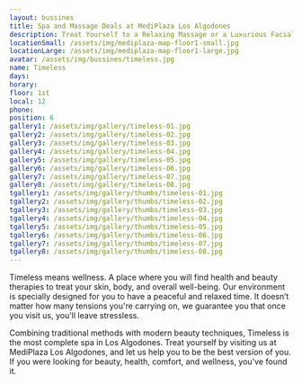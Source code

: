 ```yaml
---
layout: bussines
title: Spa and Massage Deals at MediPlaza Los Algodones
description: Treat Yourself to a Relaxing Massage or a Luxurious Facial at One of the Most Complete Spas in Los Algodones, Mexico. Only Here at Timeless Spa in MediPlaza Los Algodones.
locationSmall: /assets/img/mediplaza-map-floor1-small.jpg
locationLarge: /assets/img/mediplaza-map-floor1-large.jpg
avatar: /assets/img/bussines/timeless.jpg
name: Timeless
days:
horary: 
floor: 1st
local: 12
phone: 
position: 6
gallery1: /assets/img/gallery/timeless-01.jpg
gallery2: /assets/img/gallery/timeless-02.jpg
gallery3: /assets/img/gallery/timeless-03.jpg
gallery4: /assets/img/gallery/timeless-04.jpg
gallery5: /assets/img/gallery/timeless-05.jpg
gallery6: /assets/img/gallery/timeless-06.jpg
gallery7: /assets/img/gallery/timeless-07.jpg
gallery8: /assets/img/gallery/timeless-08.jpg
tgallery1: /assets/img/gallery/thumbs/timeless-01.jpg
tgallery2: /assets/img/gallery/thumbs/timeless-02.jpg
tgallery3: /assets/img/gallery/thumbs/timeless-03.jpg
tgallery4: /assets/img/gallery/thumbs/timeless-04.jpg
tgallery5: /assets/img/gallery/thumbs/timeless-05.jpg
tgallery6: /assets/img/gallery/thumbs/timeless-06.jpg
tgallery7: /assets/img/gallery/thumbs/timeless-07.jpg
tgallery8: /assets/img/gallery/thumbs/timeless-08.jpg
---
```

Timeless means wellness. A place where you will find health and beauty therapies to treat your skin, body, and overall well-being. Our environment is specially designed for you to have a peaceful and relaxed time. It doesn’t matter how many tensions you're carrying on, we guarantee you that once you visit us, you'll leave stressless. 

Combining traditional methods with modern beauty techniques, Timeless is the most complete spa in Los Algodones. Treat yourself by visiting us at MediPlaza Los Algodones, and let us help you to be the best version of you. If you were looking for beauty, health, comfort, and wellness, you've found it.